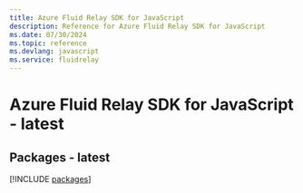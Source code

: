 ```yaml
---
title: Azure Fluid Relay SDK for JavaScript
description: Reference for Azure Fluid Relay SDK for JavaScript
ms.date: 07/30/2024
ms.topic: reference
ms.devlang: javascript
ms.service: fluidrelay
---
```

# Azure Fluid Relay SDK for JavaScript - latest
## Packages - latest
[!INCLUDE [packages](fluid-relay-index.md)]